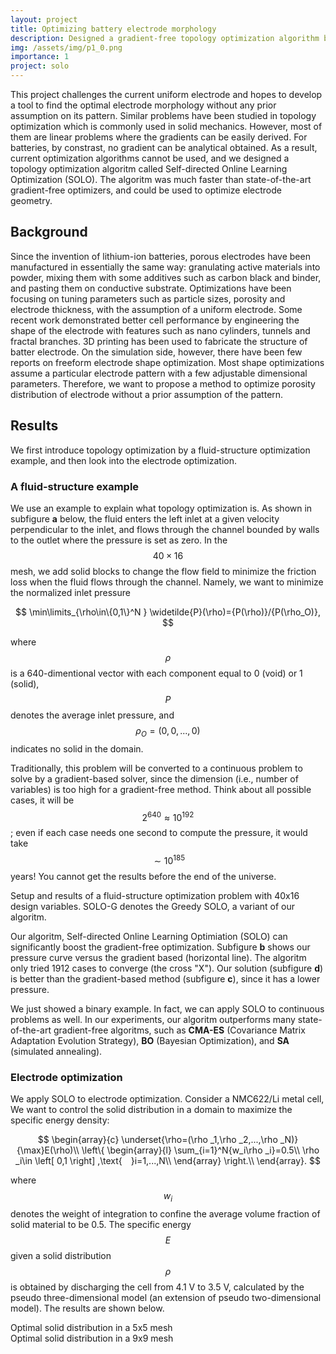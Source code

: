 ```yaml
---
layout: project
title: Optimizing battery electrode morphology
description: Designed a gradient-free topology optimization algorithm based on deep neural networks, and applied it to battery electrode
img: /assets/img/p1_0.png
importance: 1
project: solo
---
```



This project challenges the current uniform electrode and hopes to develop a tool to find the optimal electrode morphology without any prior assumption on its pattern. Similar problems have been studied in topology optimization which is commonly used in solid mechanics. However, most of them are linear problems where the gradients can be easily derived. For batteries, by constrast, no gradient can be analytical obtained. As a result, current optimization algorithms cannot be used, and we designed a topology optimization algoritm called Self-directed Online Learning Optimization (SOLO). The algoritm was much faster than state-of-the-art gradient-free optimizers, and could be used to optimize electrode geometry. 

## Background

Since the invention of lithium-ion batteries, porous electrodes have been manufactured in essentially the same way: granulating active materials into powder, mixing them with some additives such as carbon black and binder, and pasting them on conductive substrate. Optimizations have been focusing on tuning parameters such as particle sizes, porosity and electrode thickness, with the assumption of a uniform electrode. Some recent work demonstrated better cell performance by engineering the shape of the electrode with features such as nano cylinders, tunnels and fractal branches. 3D printing has been used to fabricate the structure of batter electrode. On the simulation side, however, there have been few reports on freeform electrode shape optimization. Most shape optimizations assume a particular electrode pattern with a few adjustable dimensional parameters. Therefore, we want to propose a method to optimize porosity distribution of electrode without a prior assumption of the pattern. 

## Results 

We first introduce topology optimization by a fluid-structure optimization example, and then look into the electrode optimization. 


### A fluid-structure example
We use an example to explain what topology optimization is. As shown in subfigure **a** below, 
the fluid enters the left inlet at a given velocity perpendicular to the inlet, and flows through the channel bounded by walls to the outlet where the pressure is set as zero. In the $$40\times 16$$ mesh, we add solid blocks to change the flow field to minimize the friction loss when the fluid flows through the channel. Namely, we want to minimize the normalized inlet pressure

$$
  	\min\limits_{\rho\in\{0,1\}^N }  \widetilde{P}(\rho)={P(\rho)}/{P(\rho_O)},
$$

where $$\rho$$ is a 640-dimentional vector with each component equal to 0 (void) or 1 (solid), $$P$$ denotes the average inlet pressure, and $$\rho_O=(0,0,...,0)$$ indicates no solid in the domain. 

Traditionally, this problem will be converted to a continuous problem to solve by a gradient-based solver, since the dimension (i.e., number of variables) is too high for a gradient-free method. Think about all possible cases, it will be $$2^{640}\approx10^{192}$$; even if each case needs one second to compute the pressure, it would take $$\sim10^{185}$$ years! You cannot get the results before the end of the universe. 
<div class="row">
    <div class="col-sm mt-3 mt-md-0">
        <img class="img-fluid rounded z-depth-1" src="{{ '/assets/img/p1_1.png' | relative_url }}" alt="" title="image"/>
    </div>
</div>
<div class="caption">
    Setup and results of a fluid-structure optimization problem with 40x16 design variables. SOLO-G denotes the Greedy SOLO, a variant of our algoritm. 
</div>

Our algoritm, Self-directed Online Learning Optimiation (SOLO) can significantly boost the gradient-free optimization. Subfigure **b** shows our pressure curve versus the gradient based (horizontal line). The algoritm only tried 1912 cases to converge (the cross "X"). Our solution (subfigure **d**) is better than the gradient-based method (subfigure **c**), since it has a lower pressure.  

We just showed a binary example. In fact, we can apply SOLO to continuous problems as well. In our experiments, our algoritm outperforms many state-of-the-art gradient-free algoritms, such as **CMA-ES** (Covariance Matrix Adaptation Evolution Strategy), **BO** (Bayesian Optimization), and **SA** (simulated annealing). 

### Electrode optimization

We apply SOLO to electrode optimization. Consider a NMC622/Li metal cell, We want to control the solid distribution in a domain to maximize the specific energy density:

$$
\begin{array}{c}
	\underset{\rho=(\rho _1,\rho _2,...,\rho _N)}{\max}E(\rho)\\
	\left\{ \begin{array}{l}
	\sum_{i=1}^N{w_i\rho _i}=0.5\\
	\rho _i\in \left[ 0,1 \right] ,\text{ }i=1,...,N\\
\end{array} \right.\\
\end{array}.
$$

where $$w_i$$ denotes the weight of integration to confine the average volume fraction of solid material to be 0.5. The specific energy $$E$$ given a solid distribution $$\rho$$ is obtained by discharging the cell from 4.1 V to 3.5 V, calculated by the pseudo three-dimensional model (an extension of pseudo two-dimensional model). The results are shown below.

<div class="row">
    <div class="col-sm mt-3 mt-md-0">
        <img class="img-fluid rounded z-depth-1" src="{{ '/assets/img/p1_2.png' | relative_url }}" alt="" title="image"/>
    </div>
</div>
<div class="caption">
    Optimal solid distribution in a 5x5 mesh
</div>

<div class="row">
    <div class="col-sm mt-3 mt-md-0">
        <img class="img-fluid rounded z-depth-1" src="{{ '/assets/img/p1_3.png' | relative_url }}" alt="" title="image"/>
    </div>
</div>
<div class="caption">
    Optimal solid distribution in a 9x9 mesh
</div>
